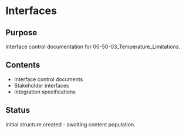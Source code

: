 # Interfaces

## Purpose
Interface control documentation for 00-50-03_Temperature_Limitations.

## Contents
- Interface control documents
- Stakeholder interfaces
- Integration specifications

## Status
Initial structure created - awaiting content population.
